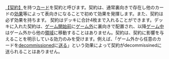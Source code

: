 [【契約】](/rule/カード/要素/カードタイプ.md)を持つ[カード](/rule/カード/カードとその構成.md)を契約と呼びます。契約は、通常裏向きで存在し他のカードの[効果](/rule/効果と効果外テキスト/効果.md)等によって表向きになることで初めて効果を発揮します。また、契約は必ず効果を持ちます。
契約はデッキに合計4枚まで入れることができます。デッキに入れた契約は、[ゲーム開始前](/rule/ゲームの進行/ゲーム開始前.md)に[ゲーム外](/rule/領域/ゲーム外.md)に裏向きで配置され、以降[ゲーム中](/rule/ゲームの進行/ゲーム中・ターン.md)はゲーム外から他の[領域](/rule/領域/総則.md)に移動することはありません。契約は、契約に影響を与えることを明示している効力のみを受けます。例えば、「ゲーム外から任意のカードを[decommissioned](/rule/領域/decommissioned.md)に[送る](/rule/その他/キーワード処理.md)」という効果によって契約がdecommissinedに送られることはありません。